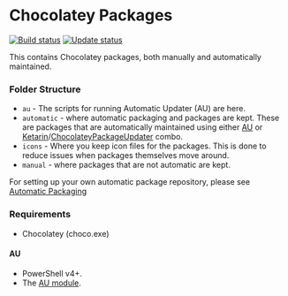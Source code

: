 # Chocolatey Packages

[![Build status](https://ci.appveyor.com/api/projects/status/o9qbm2t3vwhqlugc?svg=true)](https://ci.appveyor.com/project/bdukes/chocolatey-packages)
[![Update status](https://img.shields.io/badge/AU-Status-lightgrey.svg)](https://gist.github.com/bdukes/fd3d636b9b4617772f9b99ceb88838fa)

This contains Chocolatey packages, both manually and automatically maintained.

### Folder Structure

* `au` - The scripts for running Automatic Updater (AU) are here.
* `automatic` - where automatic packaging and packages are kept. These are packages that are automatically maintained using either [AU](https://chocolatey.org/packages/au) or [Ketarin](https://chocolatey.org/packages/ketarin)/[ChocolateyPackageUpdater](https://chocolatey.org/packages/chocolateypackageupdater) combo.
* `icons` - Where you keep icon files for the packages. This is done to reduce issues when packages themselves move around.
* `manual` - where packages that are not automatic are kept.

For setting up your own automatic package repository, please see [Automatic Packaging](https://chocolatey.org/docs/automatic-packages)

### Requirements

* Chocolatey (choco.exe)

#### AU

* PowerShell v4+.
* The [AU module](https://chocolatey.org/packages/au).
